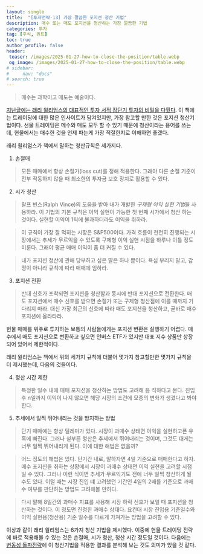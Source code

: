 ```yaml
---
layout: single
title:  "[투자전략-13] 가장 깔끔한 포지션 청산 기법"
description: 매수 또는 매도 포지션을 청산하는 가장 깔끔한 기법
categories: 투자
tag: [주식, 퀀트]
toc: true
author_profile: false
header:
 teaser: /images/2025-01-27-how-to-close-the-position/table.webp
 og_image: /images/2025-01-27-how-to-close-the-position/table.webp
# sidebar:
#     nav: "docs"
# search: true
---
```

> 매수는 과학이고 매도는 예술이다.

[지난글에는 래리 윌리엄스의 대표적인 투자 서적 장단기 투자의 비밀을 다뤘다](/투자/long-term-secret-to-short-term-trading). 이 책에는 트레이딩에 대한 많은 인사이트가 담겨있지만, 가장 참고할 만한 것은 포지션 청산기법이다. 선물 트레이딩은 메수와 매도 모두 할 수 있기 때문에 청산이라는 용어를 쓰는데, 현물에서는 매수한 것을 언제 파는게 가장 적절한지로 이해하면 좋겠다. 

래리 윌리엄스가 책에서 말하는 청산규칙은 세가지다. 

1. 손절매
> 모든 매매에서 항상 손절가(loss cut)를 정해 적용한다. 그래야 다른 손절 기준이 전부 작동하지 않을 때 최소한의 투자금 보호 장치로 활용할 수 있다.

2. 시가 청산
> 랄프 빈스(Ralph Vince)의 도움을 받아 내가 개발한 *구제형 이익 실현 기법*을 사용하라. 이 기법의 기본 규칙은 이익 실현이 가능한 첫 번째 시가에서 청산 하는 것이다. 실현할 이익이 1틱에 불과하더라도 이익을 취하라. 

> 이 규칙이 가장 잘 먹히는 시장은 S&P500이다. 가격 흐름이 천천히 진행되는 시장에서는 추세가 무르익을 수 있도록 구제형 이익 실현 시점을 하루나 이틀 정도 미룬다. 그래야 평균 매매 이익이 좀 더 커질 수 있다.

> 내가 포지션 청산에 관해 당부하고 싶은 말은 하나 뿐이다. 욕심 부리지 말고, 감정이 아니라 규칙에 따라 매매에 임하라.

3. 포지션 전환
> 반대 신호가 포착되면 포지션을 청산함과 동시에 반대 포지션으로 전환한다. 매도 포지션에서 매수 신호를 받으면 손절가 또는 구제형 청산점에 이를 때까지 기다리지 마라. 대신 가장 최근의 신호에 따라 매도 포지션을 청산하고, 곧바로 매수 포지션에 올라타라.

현물 매매를 위주로 투자하는 보통의 사람들에게는 포지션 변환은 실행하기 어렵다. 매수에서 매도 포지션으로 변환하고 싶으면 인버스 ETF가 있지만 대표 지수 상품만 상장되어 있어서 제한적이다.

래리 윌리엄스는 책에서 위의 세가지 규칙에 더불어 몇가지 참고할만한 몇가지 규칙을 더 제시했는데, 다음의 것들이다.

4. 청산 시간 제한
> 특정한 일수 내에 매매 포지션을 청산하는 방법도 고려해 봄 직하다고 본다. 진입 후 n일까지 이익이 나지 않으면 해당 시장의 조건에 모종의 변화가 생겼다고 봐야한다.

5. 추세에서 일찍 뛰어내리는 것을 방지하는 방법
> 단기 매매에는 항상 딜레마가 있다. 시장이 과매수 상태면 이익을 실현하고픈 유혹에 빠진다. 그러나 섣부른 청산은 추세에서 뛰어내리는 것이며, 그것도 대게는 너무 일찍 뛰어내리게 된다. 이에 대한 해법은 없을까?

> 어느 정도의 해법은 있다. 단기간 내로, 말하자면 4일 기준으로 매매한다고 하자. 매수 포지션을 취하는 상황에서 시장이 과매수 상태면 이익 실현을 고려할 시점일 수 있다. 그러나 이런 식이면 추세가 무르익기도 전에 너무 일찍 청산하게 될 수도 있다. 이럴 때는 시장 진입 떄 고려했던 기간인 4일의 2배를 기준으로 과매수 여부를 판단하는 방법도 고려해볼 만하다.

>다시 말해 8일간의 과매수 지표를 사용해 시장 하락 신호가 보일 때 포지션을 청산하는 것이다. 이 정도면 진정한 과매수 상태다. 요컨대 시장 진입용 기준일수와 이익 실현용(청산용) 기준 일수를 다르게 가져가는 방법을 고려할 수 있다.

이상과 같이 래리 윌리엄스는 6가지 청산 기법을 제시했다. 이중에 현물 트레이딩 전략에 바로 적용해볼 수 있는 것은 손절매, 시가 청산, 청산 시간 정도일 것이다. 다음에는 [변동성 돌파전략](volatility-break-out-strategy)에 이 청산기법을 적용한 결과를 분석해 보는 것도 의미가 있을 것 같다.





